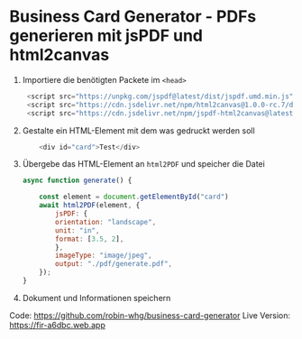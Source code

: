 # Business Card Generator - PDFs generieren mit jsPDF und html2canvas

1. Importiere die benötigten Packete im `<head>`
   ```js
    <script src="https://unpkg.com/jspdf@latest/dist/jspdf.umd.min.js"></script>
    <script src="https://cdn.jsdelivr.net/npm/html2canvas@1.0.0-rc.7/dist/html2canvas.min.js"></script>
    <script src="https://cdn.jsdelivr.net/npm/jspdf-html2canvas@latest/dist/jspdf-html2canvas.min.js"></script>
    ```
2. Gestalte ein HTML-Element mit dem was gedruckt werden soll
    ```js
        <div id="card">Test</div>
    ```
3. Übergebe das HTML-Element an `html2PDF` und speicher die Datei
    ```js
    async function generate() {

        const element = document.getElementById("card")
        await html2PDF(element, {
            jsPDF: {
            orientation: "landscape",
            unit: "in",
            format: [3.5, 2],
            },
            imageType: "image/jpeg",
            output: "./pdf/generate.pdf",
        });
    }
    ```
4. Dokument und Informationen speichern

Code: https://github.com/robin-whg/business-card-generator
Live Version: https://fir-a6dbc.web.app
